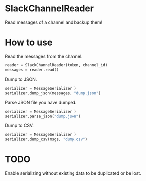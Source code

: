 # SlackChannelReader

Read messages of a channel and backup them!

# How to use

Read the messages from the channel.

```python
reader = SlackChannelReader(token, channel_id)
messages = reader.read()
```

Dump to JSON.

```python
serializer = MessageSerializer()
serializer.dump_json(messages, "dump.json")
```

Parse JSON file you have dumped.

```python
serializer = MessageSerializer()
serializer.parse_json("dump.json")
```

Dump to CSV.

```python
serializer = MessageSerializer()
serializer.dump_csv(msgs, "dump.csv")
```

# TODO

Enable serializing without existing data to be duplicated or be lost.
